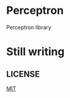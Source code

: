 # Perceptron
Perceptron library
# Still writing
## LICENSE
[MIT](https://github.com/vtarale/Perceptron/blob/main/LICENSE)
